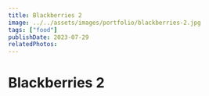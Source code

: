 ```yaml
---
title: Blackberries 2
image: ../../assets/images/portfolio/blackberries-2.jpg
tags: ["food"]
publishDate: 2023-07-29
relatedPhotos:
---
```

# Blackberries 2
